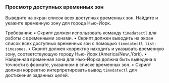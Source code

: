 
### Просмотр доступных временных зон

Выведите на экран список всех доступных временных зон. Найдите и укажите временную зону для города Нью-Йорк.

Требования:
•	Скрипт должен использовать команду `timedatectl` для работы с временными зонами.
•	Скрипт должен выводить на экран список всех доступных временных зон с помощью `timedatectl list-timezones`.
•	Скрипт должен корректно находить и указывать временную зону, соответствующую городу Нью-Йорк (America/New_York).
•	Найденная временная зона для Нью-Йорка должна быть выведена в точности в формате, указанном в списке временных зон.
•	Скрипт должен корректно интерпретировать вывод `timedatectl` для достижения заданных целей.